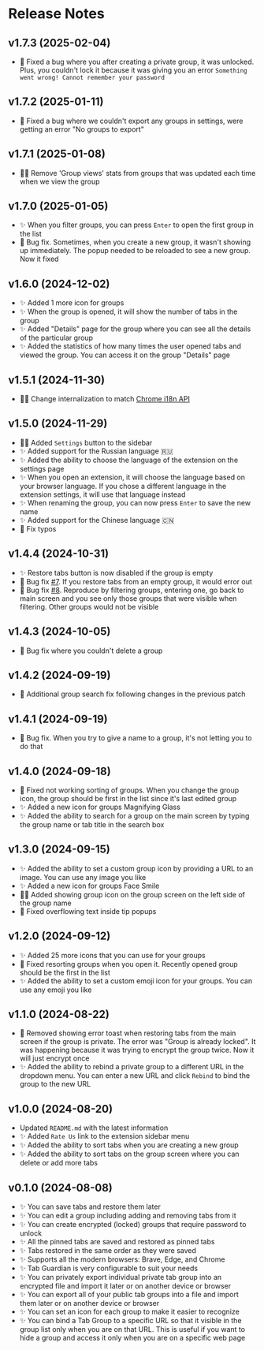 # Release Notes

## v1.7.3 (2025-02-04)
- 🐛 Fixed a bug where you after creating a private group, it was unlocked. Plus, you couldn't lock it because it was giving you an error `Something went wrong! Cannot remember your password`

## v1.7.2 (2025-01-11)
- 🐛 Fixed a bug where we couldn't export any groups in settings, were getting an error "No groups to export"

## v1.7.1 (2025-01-08)
- 🧑‍💻 Remove 'Group views' stats from groups that was updated each time when we view the group

## v1.7.0 (2025-01-05)
- ✨ When you filter groups, you can press `Enter` to open the first group in the list
- 🐛 Bug fix. Sometimes, when you create a new group, it wasn't showing up immediately. The popup needed to be reloaded to see a new group. Now it fixed

## v1.6.0 (2024-12-02)
- ✨ Added 1 more icon for groups
- ✨ When the group is opened, it will show the number of tabs in the group
- ✨ Added "Details" page for the group where you can see all the details of the particular group
- ✨ Added the statistics of how many times the user opened tabs and viewed the group. You can access it on the group "Details" page

## v1.5.1 (2024-11-30)
- 🧑‍💻 Change internalization to match [Chrome i18n API](https://developer.chrome.com/docs/extensions/reference/api/i18n#concepts_and_usage)

## v1.5.0 (2024-11-29)
- 🧑‍💻 Added `Settings` button to the sidebar
- ✨ Added support for the Russian language 🇷🇺
- ✨ Added the ability to choose the language of the extension on the settings page
- ✨ When you open an extension, it will choose the language based on your browser language. If you chose a different language in the extension settings, it will use that language instead
- ✨ When renaming the group, you can now press `Enter` to save the new name
- ✨ Added support for the Chinese language 🇨🇳
- 🐛 Fix typos

## v1.4.4 (2024-10-31)
- ✨ Restore tabs button is now disabled if the group is empty
- 🐛 Bug fix [#7](https://github.com/tab-guardian/tab-guardian/issues/7). If you restore tabs from an empty group, it would error out
- 🐛 Bug fix [#8](https://github.com/tab-guardian/tab-guardian/issues/8). Reproduce by filtering groups, entering one, go back to main screen and you see only those groups that were visible when filtering. Other groups would not be visible

## v1.4.3 (2024-10-05)
- 🐛 Bug fix where you couldn't delete a group

## v1.4.2 (2024-09-19)
- 🐛 Additional group search fix following changes in the previous patch

## v1.4.1 (2024-09-19)
- 🐛 Bug fix. When you try to give a name to a group, it's not letting you to do that

## v1.4.0 (2024-09-18)
- 🐛 Fixed not working sorting of groups. When you change the group icon, the group should be first in the list since it's last edited group
- ✨ Added a new icon for groups Magnifying Glass
- ✨ Added the ability to search for a group on the main screen by typing the group name or tab title in the search box

## v1.3.0 (2024-09-15)
- ✨ Added the ability to set a custom group icon by providing a URL to an image. You can use any image you like
- ✨ Added a new icon for groups Face Smile
- 🧑‍💻 Added showing group icon on the group screen on the left side of the group name
- 🐛 Fixed overflowing text inside tip popups

## v1.2.0 (2024-09-12)
- ✨ Added 25 more icons that you can use for your groups
- 🐛 Fixed resorting groups when you open it. Recently opened group should be the first in the list
- ✨ Added the ability to set a custom emoji icon for your groups. You can use any emoji you like

## v1.1.0 (2024-08-22)
- 🐛 Removed showing error toast when restoring tabs from the main screen if the group is private. The error was "Group is already locked". It was happening because it was trying to encrypt the group twice. Now it will just encrypt once
- ✨ Added the ability to rebind a private group to a different URL in the dropdown menu. You can enter a new URL and click `Rebind` to bind the group to the new URL

## v1.0.0 (2024-08-20)
- Updated `README.md` with the latest information
- ✨ Added `Rate Us` link to the extension sidebar menu
- ✨ Added the ability to sort tabs when you are creating a new group
- ✨ Added the ability to sort tabs on the group screen where you can delete or add more tabs

## v0.1.0 (2024-08-08)
- ✨ You can save tabs and restore them later
- ✨ You can edit a group including adding and removing tabs from it
- ✨ You can create encrypted (locked) groups that require password to unlock
- ✨ All the pinned tabs are saved and restored as pinned tabs
- ✨ Tabs restored in the same order as they were saved
- ✨ Supports all the modern browsers: Brave, Edge, and Chrome
- ✨ Tab Guardian is very configurable to suit your needs
- ✨ You can privately export individual private tab group into an encrypted file and import it later or on another device or browser
- ✨ You can export all of your public tab groups into a file and import them later or on another device or browser
- ✨ You can set an icon for each group to make it easier to recognize
- ✨ You can bind a Tab Group to a specific URL so that it visible in the group list only when you are on that URL. This is useful if you want to hide a group and access it only when you are on a specific web page